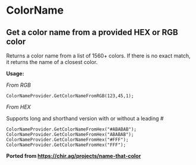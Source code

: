 # ColorName
## Get a color name from a provided HEX or RGB color

Returns a color name from a list of 1560+ colors. If there is no exact match, it returns the name of a closest color. 

**Usage:**

*From RGB*

    ColorNameProvider.GetColorNameFromRGB(123,45,1);

*From HEX*

Supports long and shorthand version with or without a leading #
    
    ColorNameProvider.GetColorNameFromHex("#ABABAB");
    ColorNameProvider.GetColorNameFromHex("ABABAB");
    ColorNameProvider.GetColorNameFromHex("#FFF");
    ColorNameProvider.GetColorNameFromHex("FFF");


**Ported from https://chir.ag/projects/name-that-color**
